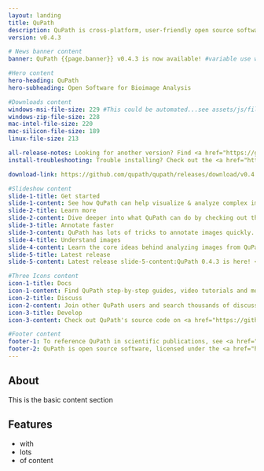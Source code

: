 ```yaml
---
layout: landing
title: QuPath
description: QuPath is cross-platform, user-friendly open source software for digital pathology and whole slide image analysis, written using JavaFX.  QuPath has also been designed to be developer-friendly, and combines an extensible design with powerful scripting tools.
version: v0.4.3

# News banner content
banner: QuPath {{page.banner}} v0.4.3 is now available! #variable use within md to be debugged

#Hero content
hero-heading: QuPath
hero-subheading: Open Software for Bioimage Analysis

#Downloads content
windows-msi-file-size: 229 #This could be automated...see assets/js/file-size.js 
windows-zip-file-size: 228 
mac-intel-file-size: 220
mac-silicon-file-size: 189
linux-file-size: 213

all-release-notes: Looking for another version? Find <a href="https://github.com/qupath/qupath/releases/" target=blank>all releases</a>
install-troubleshooting: Trouble installing? Check out the <a href="https://qupath.readthedocs.io/en/stable/docs/intro/installation.html" target=blank>installation notes</a>

download-link: https://github.com/qupath/qupath/releases/download/v0.4.3/QuPath-0.4.3- #EXAMPLE CONTENT

#Slideshow content
slide-1-title: Get started
slide-1-content: See how QuPath can help visualize & analyze complex images with our step-by-step guides on <a href="https://qupath.readthedocs.io/en/stable/" target=blank>ReadTheDocs</a>.
slide-2-title: Learn more
slide-2-content: Dive deeper into what QuPath can do by checking out the tutorials & workshops on <a href="https://www.youtube.com/c/qupath" target=blank>YouTube</a>.
slide-3-title: Annotate faster
slide-3-content: QuPath has lots of tricks to annotate images quickly. See them in action in this <a href="https://twitter.com/petebankhead/status/1295965136646176768?s=20 t=ETG2R8JKrhtT-kSZdW-Cnw" target=blank >annotation tweetorial</a>.
slide-4-title: Understand images
slide-4-content: Learn the core ideas behind analyzing images from QuPath’s creator, in the new interactive handbook <a href="https://bioimagebook.github.io/README.html" target=blank>Introduction to Bioimage Analysis</a>.
slide-5-title: Latest release
slide-5-content: Latest release slide-5-content:QuPath 0.4.3 is here! <br> Check out <a href="https://github.com/qupath/qupath/releases/"target=blank>releases</a> to find out more.

#Three Icons content
icon-1-title: Docs
icon-1-content: Find QuPath step-by-step guides, video tutorials and more on <a href="https://qupath.readthedocs.io/en/stable/" target=blank>ReadTheDocs</a>
icon-2-title: Discuss
icon-2-content: Join other QuPath users and search thousands of discussions on <a href="https://forum.image.sc/tag/qupath" target=blank>image.sc</a>
icon-3-title: Develop
icon-3-content: Check out QuPath's source code on <a href="https://github.com/qupath/qupath" target=blank>GitHub</a> or view the <a href="https://qupath.github.io/javadoc/docs/" target=blank>Javadocs</a>

#Footer content
footer-1: To reference QuPath in scientific publications, see <a href="https://qupath.readthedocs.io/en/stable/docs/intro/citing.html" target="_blank">'How to cite QuPath'</a>
footer-2: QuPath is open source software, licensed under the <a href="https://github.com/qupath/qupath/blob/main/LICENSE.txt" target="_blank">GNU General Public License</a>
---
```


## About

This is the basic content section

## Features

- with
- lots
- of content